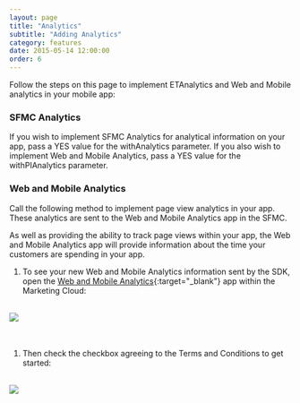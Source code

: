 ```yaml
---
layout: page
title: "Analytics"
subtitle: "Adding Analytics"
category: features
date: 2015-05-14 12:00:00
order: 6
---
```

Follow the steps on this page to implement ETAnalytics and Web and Mobile analytics in your mobile app:

### SFMC Analytics

If you wish to implement SFMC Analytics for analytical information on your app, pass a YES value for the withAnalytics parameter.  If you also wish to implement Web and Mobile Analytics, pass a YES value for the withPIAnalytics parameter.

<script src="https://gist.github.com/sfmc-mobilepushsdk/57757242e4d76abee281.js"></script>

### Web and Mobile Analytics

Call the following method to implement page view analytics in your app.  These analytics are sent to the Web and Mobile Analytics app in the SFMC.

<script src="https://gist.github.com/sfmc-mobilepushsdk/97625936a95fa46a0e8a.js"></script>

As well as providing the ability to track page views within your app, the Web and Mobile Analytics app will provide information about the time your customers are spending in your app.

1. 	To see your new Web and Mobile Analytics information sent by the SDK, open the [Web and Mobile Analytics](http://www.exacttarget.com/products/customer-data-platform/web-mobile-analytics){:target="_blank"} app within the Marketing Cloud: 
<br/>
 <img class="img-responsive" src="{{ site.baseurl }}/assets/wama_menu.png" /><br/>
<br/><br/>

1. 	Then check the checkbox agreeing to the Terms and Conditions to get started:
<br/>
 <img class="img-responsive" src="{{ site.baseurl }}/assets/wama_t_and_c.png" /><br/>
<br/>
